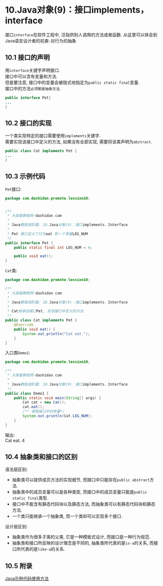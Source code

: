 10.Java对象(9)：接口implements，interface
===

<div class="jumbotron">
	<p>接口<code>interface</code>在软件工程中, 泛指供别人调用的方法或者函数. 从这里可以体会到Java语言设计者的初衷-对行为的抽象</p>
</div>

10.1 接口的声明
---

用`interface`关键字声明接口.   
接口中可以含有变量和方法.   
但是要注意, 接口中的变量会被隐式地指定为`public static final`变量.   
接口中的方法`必须都是抽象方法`.   

```java
public interface Pet{
...
}
```

10.2 接口的实现
---

一个类实现特定的接口需要使用`implements`关键字.   
需要实现该接口中定义的方法, 如果没有全部实现, 需要将该类声明为`abstract`.   

```java
public class Cat implements Pet {
...
}
```

10.3 示例代码
---
`Pet`接口:
```java
package com.dashidan.promote.lession10;


/**
 * 大屎蛋教程网-dashidan.com
 *
 * Java教程进阶篇: 10.Java对象(9)：接口implements，Interface
 *
 * Pet 接口定义了行为eat 和一个常量LEG_NUM
 */
public interface Pet {
    public static final int LEG_NUM = 4;

    public void eat();
}

```
`Cat`类:
```java
package com.dashidan.promote.lession10;

/**
 * 大屎蛋教程网-dashidan.com
 *
 * Java教程进阶篇: 10.Java对象(9)：接口implements，Interface
 *
 * Cat继承自接口Pet, 实现接口中定义的方法
 */
public class Cat implements Pet {
    @Override
    public void eat() {
        System.out.println("Cat eat.");
    }
}

```
入口类`Demo1`:
```java
package com.dashidan.promote.lession10;

/**
 * 大屎蛋教程网-dashidan.com
 *
 * Java教程进阶篇: 10.Java对象(9)：接口implements，Interface
 */
public class Demo1 {
    public static void main(String[] args) {
        Cat cat = new Cat();
        cat.eat();
        /** 调用接口中的常量*/
        System.out.println(Cat.LEG_NUM);
    }
}

```

输出:   
	Cat eat.
	4
	
10.4 抽象类和接口的区别
---

语法层区别:   
* 抽象类可以提供成员方法的实现细节, 而接口中只能存在`public abstract`方法.
* 抽象类中的成员变量可以是各种类型, 而接口中的成员变量只能是`public static final`类型.
* 接口中不能含有静态代码块以及静态方法, 而抽象类可以有静态代码块和静态方法.
* 一个类只能继承一个抽象类, 而一个类却可以实现多个接口.

设计层区别:   
* 抽象类作为很多子类的父类, 它是一种模板式设计, 而接口是一种行为规范.
* 抽象类和接口所反映的设计理念是不同的, 抽象类所代表的是`is-a`的关系, 而接口所代表的是`like-a`的关系.

10.5 附录
---

[Java示例代码使用方法](http://localhost/article/java/addenda/Java示例代码使用方法.html)